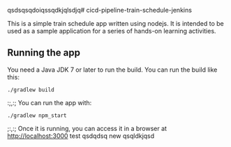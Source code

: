 qsdsqsqdoiqssqdkjqlsdjq# cicd-pipeline-train-schedule-jenkins

This is a simple train schedule app written using nodejs. It is intended to be used as a sample application for a series of hands-on learning activities.

## Running the app

You need a Java JDK 7 or later to run the build. You can run the build like this:

    ./gradlew build
:;,:;
You can run the app with:

    ./gradlew npm_start
;:,:;
Once it is running, you can access it in a browser at [http://localhost:3000](http://localhost:3000)
test
qsdqdsq
new
qsqldkjqsd
